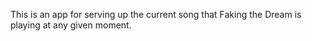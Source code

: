 This is an app for serving up the current song that Faking the Dream is playing at any given moment.
